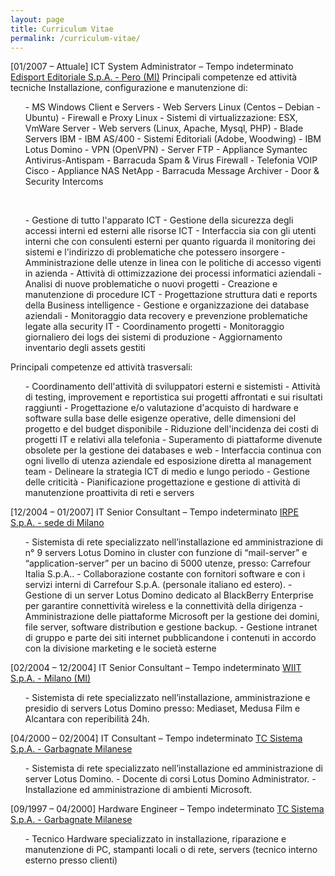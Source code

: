 ```yaml
---
layout: page
title: Curriculum Vitae
permalink: /curriculum-vitae/
---
```

[01/2007 – Attuale]
ICT System Administrator – Tempo indeterminato
<u>Edisport Editoriale S.p.A. - Pero (MI)</u>
Principali competenze ed attività tecniche
Installazione, configurazione e manutenzione di:
<ul>
  - MS Windows Client e Servers
  - Web Servers Linux (Centos – Debian - Ubuntu)
  - Firewall e Proxy Linux
  - Sistemi di virtualizzazione: ESX, VmWare Server
  - Web servers (Linux, Apache, Mysql, PHP)
  - Blade Servers IBM
  - IBM AS/400
  - Sistemi Editoriali (Adobe, Woodwing)
  - IBM Lotus Domino
  - VPN (OpenVPN)
  - Server FTP
  - Appliance Symantec Antivirus-Antispam
  - Barracuda Spam &amp; Virus Firewall
  - Telefonia VOIP Cisco
  - Appliance NAS NetApp
  - Barracuda Message Archiver
  - Door &amp; Security Intercoms
</ul>
<br>
<ul>
  - Gestione di tutto l'apparato ICT
  - Gestione della sicurezza degli accessi interni ed esterni alle risorse ICT
  - Interfaccia sia con gli utenti interni che con consulenti esterni per quanto riguarda il monitoring dei sistemi e l'indirizzo di problematiche che potessero insorgere
  - Amministrazione delle utenze in linea con le politiche di accesso vigenti in azienda
  - Attività di ottimizzazione dei processi informatici aziendali
  - Analisi di nuove problematiche o nuovi progetti
  - Creazione e manutenzione di procedure ICT
  - Progettazione struttura dati e reports della Business intelligence
  - Gestione e organizzazione dei database aziendali
  - Monitoraggio data recovery e prevenzione problematiche legate alla security IT
  - Coordinamento progetti
  - Monitoraggio giornaliero dei logs dei sistemi di produzione
  - Aggiornamento inventario degli assets gestiti
</ul>
Principali competenze ed attività trasversali:
<ul>
  - Coordinamento dell'attività di sviluppatori esterni e sistemisti
  - Attività di testing, improvement e reportistica sui progetti affrontati e sui risultati raggiunti
  - Progettazione e/o valutazione d'acquisto di hardware e software sulla base delle esigenze operative, delle dimensioni del progetto e del budget disponibile
  - Riduzione dell'incidenza dei costi di progetti IT e relativi alla telefonia
  - Superamento di piattaforme divenute obsolete per la gestione dei databases e web
  - Interfaccia continua con ogni livello di utenza aziendale ed esposizione diretta al management team
  - Delineare la strategia ICT di medio e lungo periodo
  - Gestione delle criticità
  - Pianificazione progettazione e gestione di attività di manutenzione proattivita di reti e servers
<br>
</ul>
[12/2004 – 01/2007]
IT Senior Consultant – Tempo indeterminato
<u>IRPE S.p.A. - sede di Milano</u>
<ul>
  - Sistemista di rete specializzato nell’installazione ed amministrazione di n° 9 servers Lotus Domino in cluster con funzione di “mail-server” e “application-server” per un bacino di 5000 utenze, presso: Carrefour Italia S.p.A..
  - Collaborazione costante con fornitori software e con i servizi interni di Carrefour S.p.A. (personale italiano ed estero).
  - Gestione di un server Lotus Domino dedicato al BlackBerry Enterprise per garantire connettività wireless e la connettività della dirigenza
  - Amministrazione delle piattaforme Microsoft per la gestione dei domini, file server, software distribution e gestione backup.
  - Gestione intranet di gruppo e parte dei siti internet pubblicandone i contenuti in accordo con la divisione marketing e le società esterne
</ul>
[02/2004 – 12/2004]
IT Senior Consultant – Tempo indeterminato
<u>WIIT S.p.A. - Milano (MI)</u>
<ul>
  - Sistemista di rete specializzato nell’installazione, amministrazione e presidio di servers Lotus Domino presso: Mediaset, Medusa Film e Alcantara con reperibilità 24h.
</ul>
[04/2000 – 02/2004]
IT Consultant – Tempo indeterminato
<u>TC Sistema S.p.A. - Garbagnate Milanese</u>
<ul>
  - Sistemista di rete specializzato nell’installazione ed amministrazione di server Lotus Domino.
  - Docente di corsi Lotus Domino Administrator.
  - Installazione ed amministrazione di ambienti Microsoft.
</ul>
[09/1997 – 04/2000]
Hardware Engineer – Tempo indeterminato
<u>TC Sistema S.p.A. - Garbagnate Milanese</u>
<ul>
  - Tecnico Hardware specializzato in installazione, riparazione e manutenzione di PC, stampanti locali o di rete, servers (tecnico interno esterno presso clienti)
</ul>
